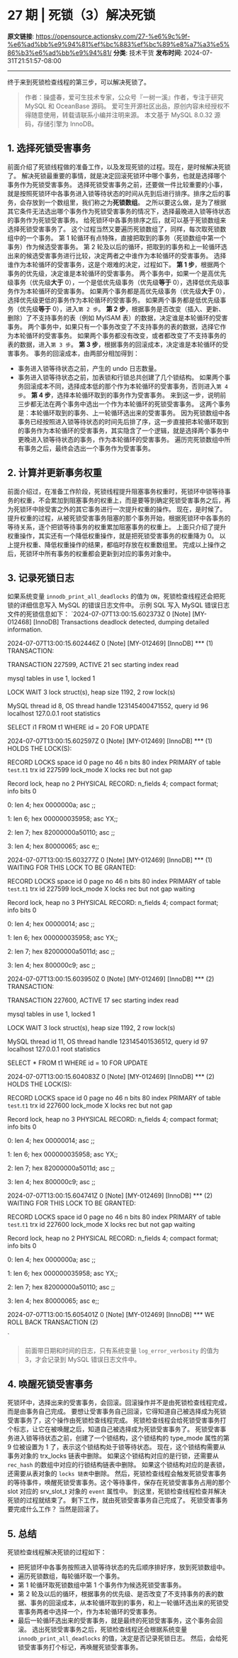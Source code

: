 # 27 期 | 死锁（3）解决死锁

**原文链接**: https://opensource.actionsky.com/27-%e6%9c%9f-%e6%ad%bb%e9%94%81%ef%bc%883%ef%bc%89%e8%a7%a3%e5%86%b3%e6%ad%bb%e9%94%81/
**分类**: 技术干货
**发布时间**: 2024-07-31T21:51:57-08:00

---

终于来到死锁检查线程的第三步，可以解决死锁了。
> 作者：操盛春，爱可生技术专家，公众号『一树一溪』作者，专注于研究 MySQL 和 OceanBase 源码。
爱可生开源社区出品，原创内容未经授权不得随意使用，转载请联系小编并注明来源。
本文基于 MySQL 8.0.32 源码，存储引擎为 InnoDB。
## 1. 选择死锁受害事务
前面介绍了死锁线程做的准备工作，以及发现死锁的过程。现在，是时候解决死锁了。
解决死锁最重要的事情，就是决定回滚死锁环中哪个事务，也就是选择哪个事务作为死锁受害事务。
选择死锁受害事务之前，还要做一件比较重要的小事，就是按照死锁环中各事务进入锁等待状态的时间从先到后进行排序。排序之后的事务，会存放到一个数组里，我们称之为**死锁数组**。
之所以要这么做，是为了根据其它条件无法选出哪个事务作为死锁受害事务的情况下，选择最晚进入锁等待状态的事务作为死锁受害事务。
给死锁环中各事务排序之后，就可以基于死锁数组来选择死锁受害事务了。
这个过程当然又要遍历死锁数组了，同样，每次取死锁数组中的一个事务。
第 1 轮循环有点特殊，直接把取到的事务（死锁数组中第一个事务）作为候选受害事务。
第 2 轮及以后的循环，把取到的事务和上一轮循环选出来的候选受害事务进行比较，决定两者之中谁作为本轮循环的受害事务。
选择谁作为本轮循环的受害事务，这是个艰难的决定，过程如下。
**第 1 步**，根据两个事务的优先级，决定谁是本轮循环的受害事务。
两个事务中，如果一个是高优先级事务（优先级**大于** 0），一个是低优先级事务（优先级**等于** 0），选择低优先级事务作为本轮循环的受害事务。
如果两个事务都是高优先级事务（优先级**大于** 0），选择优先级更低的事务作为本轮循环的受害事务。
如果两个事务都是低优先级事务（优先级**等于** 0），进入`第 2 步`。
**第 2 步**，根据事务是否改变（插入、更新、删除）了不支持事务的表（例如 MyISAM 表）的数据，决定谁是本轮循环的受害事务。
两个事务中，如果只有一个事务改变了不支持事务的表的数据，选择它作为本轮循环的受害事务。
如果两个事务都没有改变，或者都改变了不支持事务的表的数据，进入`第 3 步`。
**第 3 步**，根据事务的回滚成本，决定谁是本轮循环的受害事务。
事务的回滚成本，由两部分相加得到：
- 事务进入锁等待状态之前，产生的 undo 日志数量。
- 事务进入锁等待状态之前，加表锁和行锁总共创建了几个锁结构。
如果两个事务回滚成本不同，选择成本低的那个作为本轮循环的受害事务，否则进入`第 4 步`。
**第 4 步**，选择本轮循环取到的事务作为受害事务。
来到这一步，说明前三步都无法在两个事务中选出一个作为本轮循环的死锁受害事务。
这两个事务是：本轮循环取到的事务、上一轮循环选出来的受害事务。
因为死锁数组中各事务已经按照进入锁等待状态的时间先后排了序，这一步直接把本轮循环取到的事务作为本轮循环的受害事务，其实隐含了一个逻辑，就是选择两个事务中更晚进入锁等待状态的事务，作为本轮循环的受害事务。
遍历完死锁数组中所有事务之后，最终会选出一个事务作为受害事务。
## 2. 计算并更新事务权重
前面介绍过，在准备工作阶段，死锁线程提升阻塞事务权重时，死锁环中锁等待事务的权重，不会累加到阻塞事务的权重上，而是要等到确定死锁受害事务之后，再为死锁环中除受害之外的其它事务进行一次提升权重的操作。
现在，是时候了。
提升权重的过程，从被死锁受害事务阻塞的那个事务开始，根据死锁环中各事务的等待关系，逐个把锁等待事务的权重累加阻塞事务的权重上。
上面只介绍了提升权重操作，其实还有一个降低权重操作，就是把死锁受害事务的权重降为 0。
以上提升权重、降低权重操作的结果，都临时存放在权重数组里。
完成以上操作之后，死锁环中所有事务的权重都会更新到对应的事务对象中。
## 3. 记录死锁日志
如果系统变量 `innodb_print_all_deadlocks` 的值为 `ON`，死锁检查线程还会把死锁的详细信息写入 MySQL 的错误日志文件中。
示例 SQL 写入 MySQL 错误日志文件的死锁信息如下：
`2024-07-07T13:00:15.602373Z 0 [Note] [MY-012468] [InnoDB] Transactions deadlock detected, dumping detailed information.
2024-07-07T13:00:15.602446Z 0 [Note] [MY-012469] [InnoDB]  *** (1) TRANSACTION:
TRANSACTION 227599, ACTIVE 21 sec starting index read
mysql tables in use 1, locked 1
LOCK WAIT 3 lock struct(s), heap size 1192, 2 row lock(s)
MySQL thread id 8, OS thread handle 123145400471552, query id 96 localhost 127.0.0.1 root statistics
SELECT i1 FROM t1 WHERE id = 20 FOR UPDATE
2024-07-07T13:00:15.602597Z 0 [Note] [MY-012469] [InnoDB]  *** (1) HOLDS THE LOCK(S):
RECORD LOCKS space id 0 page no 46 n bits 80 index PRIMARY of table `test`.`t1` trx id 227599 lock_mode X locks rec but not gap
Record lock, heap no 2 PHYSICAL RECORD: n_fields 4; compact format; info bits 0
0: len 4; hex 0000000a; asc     ;;
1: len 6; hex 000000035958; asc     YX;;
2: len 7; hex 82000000a50110; asc        ;;
3: len 4; hex 80000065; asc    e;;
2024-07-07T13:00:15.603277Z 0 [Note] [MY-012469] [InnoDB]  *** (1) WAITING FOR THIS LOCK TO BE GRANTED:
RECORD LOCKS space id 0 page no 46 n bits 80 index PRIMARY of table `test`.`t1` trx id 227599 lock_mode X locks rec but not gap waiting
Record lock, heap no 3 PHYSICAL RECORD: n_fields 4; compact format; info bits 0
0: len 4; hex 00000014; asc     ;;
1: len 6; hex 000000035958; asc     YX;;
2: len 7; hex 82000000a5011d; asc        ;;
3: len 4; hex 800000c9; asc     ;;
2024-07-07T13:00:15.603950Z 0 [Note] [MY-012469] [InnoDB]  *** (2) TRANSACTION:
TRANSACTION 227600, ACTIVE 17 sec starting index read
mysql tables in use 1, locked 1
LOCK WAIT 3 lock struct(s), heap size 1192, 2 row lock(s)
MySQL thread id 11, OS thread handle 123145401536512, query id 97 localhost 127.0.0.1 root statistics
SELECT * FROM t1 WHERE id = 10 FOR UPDATE
2024-07-07T13:00:15.604083Z 0 [Note] [MY-012469] [InnoDB]  *** (2) HOLDS THE LOCK(S):
RECORD LOCKS space id 0 page no 46 n bits 80 index PRIMARY of table `test`.`t1` trx id 227600 lock_mode X locks rec but not gap
Record lock, heap no 3 PHYSICAL RECORD: n_fields 4; compact format; info bits 0
0: len 4; hex 00000014; asc     ;;
1: len 6; hex 000000035958; asc     YX;;
2: len 7; hex 82000000a5011d; asc        ;;
3: len 4; hex 800000c9; asc     ;;
2024-07-07T13:00:15.604741Z 0 [Note] [MY-012469] [InnoDB]  *** (2) WAITING FOR THIS LOCK TO BE GRANTED:
RECORD LOCKS space id 0 page no 46 n bits 80 index PRIMARY of table `test`.`t1` trx id 227600 lock_mode X locks rec but not gap waiting
Record lock, heap no 2 PHYSICAL RECORD: n_fields 4; compact format; info bits 0
0: len 4; hex 0000000a; asc     ;;
1: len 6; hex 000000035958; asc     YX;;
2: len 7; hex 82000000a50110; asc        ;;
3: len 4; hex 80000065; asc    e;;
2024-07-07T13:00:15.605401Z 0 [Note] [MY-012469] [InnoDB] *** WE ROLL BACK TRANSACTION (2)
`
> 前面带日期和时间的日志，只有系统变量 `log_error_verbosity` 的值为 3，才会记录到 MySQL 错误日志文件中。
## 4. 唤醒死锁受害事务
死锁环中，选择出来的受害事务，会回滚。回滚操作并不是由死锁检查线程完成，而是由事务自己完成。
要想让受害事务自己回滚，它得知道自己被选择成为死锁受害事务了，这个操作由死锁检查线程完成。
死锁检查线程会给死锁受害事务打个标志，让它在被唤醒之后，知道自己被选择成为死锁受害事务了。
死锁受害事务进入锁等待状态之前，创建了一个锁结构，这个锁结构的 type_mode 属性的第 9 位被设置为 1 了，表示这个锁结构处于锁等待状态。
现在，这个锁结构需要从事务对象的 trx_locks 链表中删除。
如果这个锁结构对应的是行锁，还需要从 `rec_hash` 的数组中对应的行锁结构链表中删除。
如果这个锁结构对应的是表锁，还需要从表对象的 `locks 链表`中删除。
然后，死锁检查线程会触发死锁受害事务的等待事件，唤醒死锁受害事务。这个等待事件，保存在死锁受害事务占用的那个 slot 对应的 srv_slot_t 对象的 `event` 属性中。
到这里，死锁检查线程检查并解决死锁的过程就结束了。
剩下工作，就由死锁受害事务自己完成了。
死锁受害事务要完成什么工作？
当然是回滚了。
## 5. 总结
死锁检查线程解决死锁的过程如下：
- 把死锁环中各事务按照进入锁等待状态的先后顺序排好序，放到死锁数组中。
- 遍历死锁数组，每轮循环取一个事务。
- 第 1 轮循环取死锁数组中第 1 个事务作为候选死锁受害事务。
- 第 2 轮及以后的循环，根据事务的优先级、是否改变了不支持事务的表的数据、事务的回滚成本，从本轮循环取到的事务，和上一轮循环选出来的死锁受害事务两者中选择一个，作为本轮循环的受害事务。
- 最后一轮循环选出来的受害事务，就是最终的死锁受害事务，这个事务会回滚。
选出死锁受害事务之后，死锁检查线程还会根据系统变量 `innodb_print_all_deadlocks` 的值，决定是否记录死锁日志。
然后，会给死锁受害事务打个标记，再唤醒死锁受害事务。